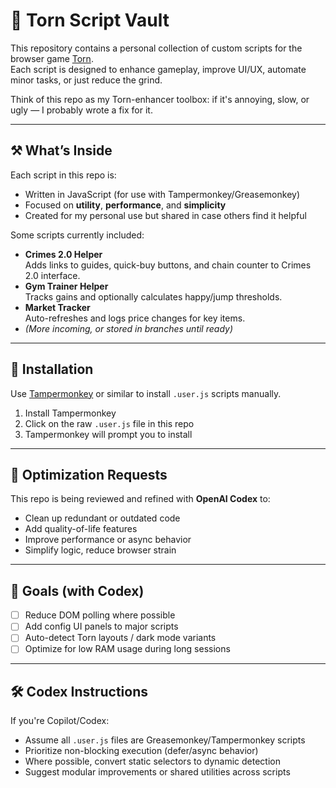 # 🧠 Torn Script Vault

This repository contains a personal collection of custom scripts for the browser game [Torn](https://www.torn.com).  
Each script is designed to enhance gameplay, improve UI/UX, automate minor tasks, or just reduce the grind.

Think of this repo as my Torn-enhancer toolbox: if it's annoying, slow, or ugly — I probably wrote a fix for it.

---

## ⚒️ What’s Inside

Each script in this repo is:
- Written in JavaScript (for use with Tampermonkey/Greasemonkey)
- Focused on **utility**, **performance**, and **simplicity**
- Created for my personal use but shared in case others find it helpful

Some scripts currently included:
- **Crimes 2.0 Helper**  
  Adds links to guides, quick-buy buttons, and chain counter to Crimes 2.0 interface.
- **Gym Trainer Helper**  
  Tracks gains and optionally calculates happy/jump thresholds.
- **Market Tracker**  
  Auto-refreshes and logs price changes for key items.
- *(More incoming, or stored in branches until ready)*

---

## 🔧 Installation

Use [Tampermonkey](https://www.tampermonkey.net/) or similar to install `.user.js` scripts manually.

1. Install Tampermonkey
2. Click on the raw `.user.js` file in this repo
3. Tampermonkey will prompt you to install

---

## 🤖 Optimization Requests

This repo is being reviewed and refined with **OpenAI Codex** to:
- Clean up redundant or outdated code
- Add quality-of-life features
- Improve performance or async behavior
- Simplify logic, reduce browser strain

---

## 🧠 Goals (with Codex)

- [ ] Reduce DOM polling where possible
- [ ] Add config UI panels to major scripts
- [ ] Auto-detect Torn layouts / dark mode variants
- [ ] Optimize for low RAM usage during long sessions

---

## 🛠 Codex Instructions

If you're Copilot/Codex:
- Assume all `.user.js` files are Greasemonkey/Tampermonkey scripts
- Prioritize non-blocking execution (defer/async behavior)
- Where possible, convert static selectors to dynamic detection
- Suggest modular improvements or shared utilities across scripts
